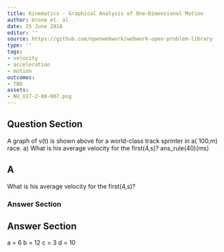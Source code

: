 ```yaml
---
title: Kinematics - Graphical Analysis of One-Dimensional Motion
author: Urone et. al
date: 25 June 2018
editor: ''
source: https://github.com/openwebwork/webwork-open-problem-library
type: ''
tags:
- velocity
- acceleration
- motion
outcomes:
- TBD
assets:
- NU_U17-2-08-007.png
---
```


## Question Section 

A graph of v(t) is shown above for a world-class track sprinter in a( 100,m) race.
a) What is his average velocity for the first(4,s)?
ans_rule(40)(ms)
## A
What is his average velocity for the first(4,s)?
### Answer Section


## Answer Section

a = 6
b = 12
c = 3
d = 10